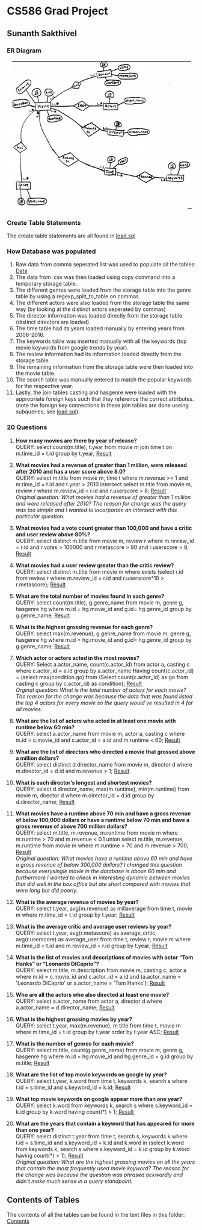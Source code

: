 # CS586 Grad Project
## Sunanth Sakthivel

### ER Diagram
![Screenshot](ERdiagram.png)

### Create Table Statements
The create table statements are all found in [load.sql](https://github.com/sunanth123/DBproject/blob/master/load.sql)

### How Database was populated
1. Raw data from comma seperated list was used to populate all the tables: [Data](https://github.com/sunanth123/DBproject/blob/master/IMDB-Movie-Data.csv)
2. The data from .csv was then loaded using copy command into a temporary storage table.
3. The different genres were loaded from the storage table into the genre table by using a regexp_split_to_table on commas.
4. The different actors were also loaded from the storage table the same way (by looking at the distinct actors seperated by commas)
5. The director information was loaded directly from the storage table (distinct directors are loaded).
6. The time table had its years loaded manually by entering years from 2006-2016.
7. The keywords table was inserted manually with all the keywords (top movie keywords from google trends by year).
8. The review information had its information loaded directly from the storage table.
9. The remaining information from the storage table were then loaded into the movie table. 
10. The search table was manually entered to match the popular keywords for the respective year.
11. Lastly, the join tables casting and hasgenre were loaded with the appropriate foreign keys such that they reference the correct attributes. (note the foreign key connections in these join tables are done useing subqueries, see [load.sql](https://github.com/sunanth123/DBproject/blob/master/load.sql)).

### 20 Questions
1. **How many movies are there by year of release?** <br /> QUERY: select count(m.title), t.year from movie m join time t on m.time_id = t.id group by t.year;
[Result](https://github.com/sunanth123/DBproject/blob/master/QueryResults/1.txt)

2. **What movies had a revenue of greater than 1 million, were released after 2010 and has a user score above 8.0?** <br /> QUERY: select m.title from movie m, time t where m.revenue >= 1 and m.time_id = t.id and t.year > 2010 intersect select m.title from movie m, review r where m.review_id = r.id and r.userscore > 8;
[Result](https://github.com/sunanth123/DBproject/blob/master/QueryResults/2.txt) <br /> *Original question: What movies had a revenue of greater than 1 million and were released after 2010? The reason for change was the query was too simple and I wanted to incorporate an intersect with this particular question.*

3. **What movies had a vote count greater than 100,000 and have a critic and user review above 80%?** <br /> QUERY: select distinct m.title from movie m, review r where m.review_id = r.id and r.votes > 100000 and r.metascore > 80 and r.userscore > 8;
[Result](https://github.com/sunanth123/DBproject/blob/master/QueryResults/3.txt)

4. **What movies had a user review greater than the critic review?** <br /> QUERY: select distinct m.title from movie m where exists (select r.id from review r where m.review_id = r.id and r.userscore*10 > r.metascore);
[Result](https://github.com/sunanth123/DBproject/blob/master/QueryResults/4.txt)

5. **What are the total number of movies found in each genre?** <br /> QUERY: select count(m.title), g.genre_name from movie m, genre g, hasgenre hg where m.id = hg.movie_id and g.id= hg.genre_id group by g.genre_name;
[Result](https://github.com/sunanth123/DBproject/blob/master/QueryResults/5.txt)

6. **What is the highest grossing revenue for each genre?** <br /> QUERY: select max(m.revenue), g.genre_name from movie m, genre g, hasgenre hg where m.id = hg.movie_id and g.id= hg.genre_id group by g.genre_name;
[Result](https://github.com/sunanth123/DBproject/blob/master/QueryResults/6.txt)

7. **Which actor or actors acted in the most movies?** <br /> QUERY: Select a.actor_name, count(c.actor_id) from actor a, casting c where c.actor_id = a.id group by a.actor_name Having count(c.actor_id) = (select max(condition.go) from (Select count(c.actor_id) as go from casting c group by c.actor_id) as condition);
[Result](https://github.com/sunanth123/DBproject/blob/master/QueryResults/7.txt) <br /> *Orginal question: What is the total number of actors for each movie? The reason for the change was because the data that was found listed the top 4 actors for every movie so the query would've resulted in 4 for all movies.* 

8. **What are the list of actors who acted in at least one movie with runtime below 60 min?** <br /> QUERY: select a.actor_name from movie m, actor a, casting c where m.id = c.movie_id and c.actor_id = a.id and m.runtime < 60;
[Result](https://github.com/sunanth123/DBproject/blob/master/QueryResults/8.txt)

9. **What are the list of directors who directed a movie that grossed above a million dollars?** <br /> QUERY: select distinct d.director_name from movie m, director d where m.director_id = d.id and m.revenue > 1;
[Result](https://github.com/sunanth123/DBproject/blob/master/QueryResults/9.txt)

10. **What is each director’s longest and shortest movies?** <br /> QUERY: select d.director_name, max(m.runtime), min(m.runtime) from movie m, director d where m.director_id = d.id group by d.director_name;
[Result](https://github.com/sunanth123/DBproject/blob/master/QueryResults/10.txt)

11. **What movies have a runtime above 70 min and have a gross revenue of below 100,000 dollars or have a runtime below 70 min and have a gross revenue of above 700 million dollars?** <br /> QUERY: select m.title, m.revenue, m.runtime from movie m where m.runtime > 70 and m.revenue < 0.1 union select m.title, m.revenue, m.runtime from movie m where m.runtime > 70 and m.revenue > 700;
[Result](https://github.com/sunanth123/DBproject/blob/master/QueryResults/11.txt) <br /> *Original question: What movies have a runtime above 60 min and have a gross revenue of below 300,000 dollars? I changed this question because everysingle movie in the database is above 60 min and furthermore I wanted to check in interesting dynamic between movies that did well in the box office but are short compared with movies that were long but did poorly.*

12. **What is the average revenue of movies by year?** <br /> QUERY: select t.year, avg(m.revenue) as millaverage from time t, movie m where m.time_id = t.id group by t.year;
[Result](https://github.com/sunanth123/DBproject/blob/master/QueryResults/12.txt)

13. **What is the average critic and average user reviews by year?** <br /> QUERY: select t.year, avg(r.metascore) as average_critic, avg(r.userscore) as average_user from time t, review r, movie m where m.time_id = t.id and m.review_id = r.id group by t.year;
[Result](https://github.com/sunanth123/DBproject/blob/master/QueryResults/13.txt)

14. **What is the list of movies and descriptions of movies with actor “Tom Hanks” or “Leonardo DiCaprio”?** <br /> QUERY: select m.title, m.description from movie m, casting c, actor a where m.id = c.movie_id and c.actor_id = a.id and (a.actor_name = 'Leonardo DiCaprio' or a.actor_name = 'Tom Hanks');
[Result](https://github.com/sunanth123/DBproject/blob/master/QueryResults/14.txt) 

15. **Who are all the actors who also directed at least one movie?** <br /> QUERY: select a.actor_name from actor a, director d where a.actor_name = d.director_name;
[Result](https://github.com/sunanth123/DBproject/blob/master/QueryResults/15.txt)

16. **What is the highest grossing movies by year?** <br /> QUERY: select t.year, max(m.revenue), m.title from time t, movie m where m.time_id = t.id group by t.year order by t.year ASC;
[Result](https://github.com/sunanth123/DBproject/blob/master/QueryResults/16.txt)

17. **What is the number of genres for each movie?** <br /> QUERY: select m.title, count(g.genre_name) from movie m, genre g, hasgenre hg where m.id = hg.movie_id and hg.genre_id = g.id group by m.title;
[Result](https://github.com/sunanth123/DBproject/blob/master/QueryResults/17.txt)

18. **What are the list of top movie keywords on google by year?** <br /> QUERY: select t.year, k.word from time t, keywords k, search s where t.id = s.time_id and s.keyword_id = k.id;
[Result](https://github.com/sunanth123/DBproject/blob/master/QueryResults/18.txt)

19. **What top movie keywords on google appear more than one year?** <br /> QUERY: select k.word from keywords k, search s where s.keyword_id = k.id group by k.word having count(*) > 1;
[Result](https://github.com/sunanth123/DBproject/blob/master/QueryResults/19.txt)

20. **What are the years that contain a keyword that has appeared for more than one year?** <br /> QUERY: select distinct t.year from time t, search s, keywords k where t.id = s.time_id and s.keyword_id = k.id and k.word in (select k.word from keywords k, search s where s.keyword_id = k.id group by k.word having count(*) > 1);
[Result](https://github.com/sunanth123/DBproject/blob/master/QueryResults/20.txt) <br /> *Original question: What are the highest grossing movies on all the years that contain the most frequently used movie keyword? The reason for the change was because the question was phrased ackwardly and didn't make much sense in a query standpoint.* 

## Contents of Tables
The contents of all the tables can be found in the text files in this folder: [Contents](https://github.com/sunanth123/DBproject/tree/master/ContentsofTables)


 


